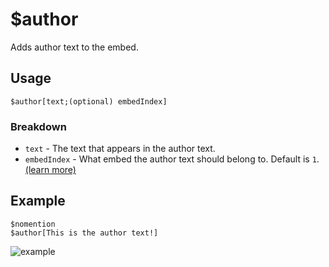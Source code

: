 # $author
Adds author text to the embed.

## Usage
```
$author[text;(optional) embedIndex]
```

### Breakdown
- `text` - The text that appears in the author text.
- `embedIndex` - What embed the author text should belong to. Default is `1`. [(learn more)](https://nilpointer-software.github.io/bdfd-wiki/guides/embedIndexes.html)

## Example
```
$nomention
$author[This is the author text!]
```
![example](https://user-images.githubusercontent.com/69215413/119855770-32d98500-bee0-11eb-830c-bfb8b65fac7f.png)
